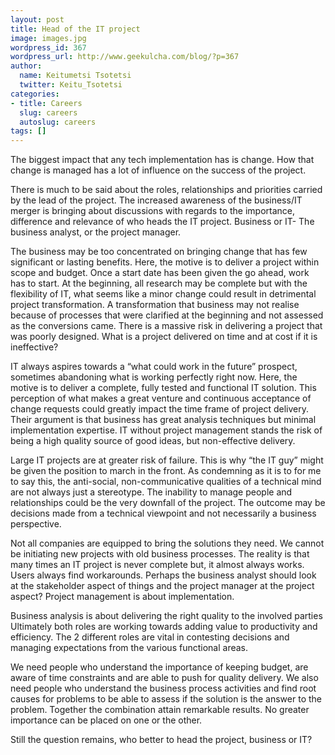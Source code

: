 ```yaml
---
layout: post
title: Head of the IT project
image: images.jpg
wordpress_id: 367
wordpress_url: http://www.geekulcha.com/blog/?p=367
author:
  name: Keitumetsi Tsotetsi
  twitter: Keitu_Tsotetsi
categories:
- title: Careers
  slug: careers
  autoslug: careers
tags: []
---
```

The biggest impact that any tech implementation has is change. How that change is managed has a lot of influence on the success of the project.

 There is much to be said about the roles, relationships and priorities carried by the lead of the project. The increased awareness of the business/IT merger is bringing about discussions with regards to the importance, difference and relevance of who heads the IT project. Business or IT- The business analyst, or the project manager.

 The business may be too concentrated on bringing change that has few significant or lasting benefits. Here, the motive is to deliver a project within scope and budget. Once a start date has been given the go ahead, work has to start. At the beginning, all research may be complete but with the flexibility of IT, what seems like a minor change could result in detrimental project transformation. A transformation that business may not realise because of processes that were clarified at the beginning and not assessed as the conversions came. There is a massive risk in delivering a project that was poorly designed. What is a project delivered on time and at cost if it is ineffective?

 IT always aspires towards a “what could work in the future” prospect, sometimes abandoning what is working perfectly right now. Here, the motive is to deliver a complete, fully tested and functional IT solution. This perception of what makes a great venture and continuous acceptance of change requests could greatly impact the time frame of project delivery. Their argument is that business has great analysis techniques but minimal implementation expertise. IT without project management stands the risk of being a high quality source of good ideas, but non-effective delivery.

 Large IT projects are at greater risk of failure. This is why “the IT guy” might be given the position to march in the front. As condemning as it is to for me to say this, the anti-social, non-communicative qualities of a technical mind are not always just a stereotype. The inability to manage people and relationships could be the very downfall of the project. The outcome may be decisions made from a technical viewpoint and not necessarily a business perspective.

 Not all companies are equipped to bring the solutions they need. We cannot be initiating new projects with old business processes. The reality is that many times an IT project is never complete but, it almost always works. Users always find workarounds. Perhaps the business analyst should look at the stakeholder aspect of things and the project manager at the project aspect? Project management is about implementation.

 Business analysis is about delivering the right quality to the involved parties Ultimately both roles are working towards adding value to productivity and efficiency. The 2 different roles are vital in contesting decisions and managing expectations from the various functional areas.

 We need people who understand the importance of keeping budget, are aware of time constraints and are able to push for quality delivery. We also need people who understand the business process activities and find root causes for problems to be able to assess if the solution is the answer to the problem. Together the combination attain remarkable results. No greater importance can be placed on one or the other.

 Still the question remains, who better to head the project, business or IT?

